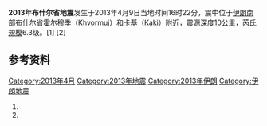 **2013年布什尔省地震**发生于2013年4月9日当地时间16时22分，震中位于[伊朗南部](https://zh.wikipedia.org/wiki/伊朗 "wikilink")[布什尔省](https://zh.wikipedia.org/wiki/布什尔省 "wikilink")[霍尔穆季](https://zh.wikipedia.org/wiki/霍尔穆季 "wikilink")（Khvormuj）和[卡基](https://zh.wikipedia.org/wiki/卡基 "wikilink")（Kaki）附近，震源深度10公里，[芮氏規模](https://zh.wikipedia.org/wiki/芮氏規模 "wikilink")6.3级。\[1\]
\[2\]

## 参考资料

[Category:2013年4月](https://zh.wikipedia.org/wiki/Category:2013年4月 "wikilink")
[Category:2013年地震](https://zh.wikipedia.org/wiki/Category:2013年地震 "wikilink")
[Category:2013年伊朗](https://zh.wikipedia.org/wiki/Category:2013年伊朗 "wikilink")
[Category:伊朗地震](https://zh.wikipedia.org/wiki/Category:伊朗地震 "wikilink")

1.
2.